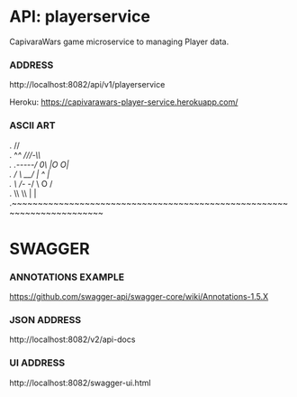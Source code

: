 # API: playerservice
CapivaraWars game microservice to managing Player data.

### ADDRESS
http://localhost:8082/api/v1/playerservice

Heroku: https://capivarawars-player-service.herokuapp.com/
	

### ASCII ART                                                                       
.                        //                                               
.          ^_^        ///-\\\                                             
.   .-----/  0\       |O   O|                                             
.  /  \     __/       |  ^  |                                             
.  \  /_- -/           \ O /                                              
.   \\\  \\\            | |                                               
.~~~~~~~~~~~~~~~~~~~~~~~~~~~~~~~~~~~~~~~~~~~~~~~~~~~~~~~~~~~~~~~~~~~~~~~

# SWAGGER

### ANNOTATIONS EXAMPLE
https://github.com/swagger-api/swagger-core/wiki/Annotations-1.5.X

### JSON ADDRESS
http://localhost:8082/v2/api-docs
	
### UI ADDRESS
http://localhost:8082/swagger-ui.html


